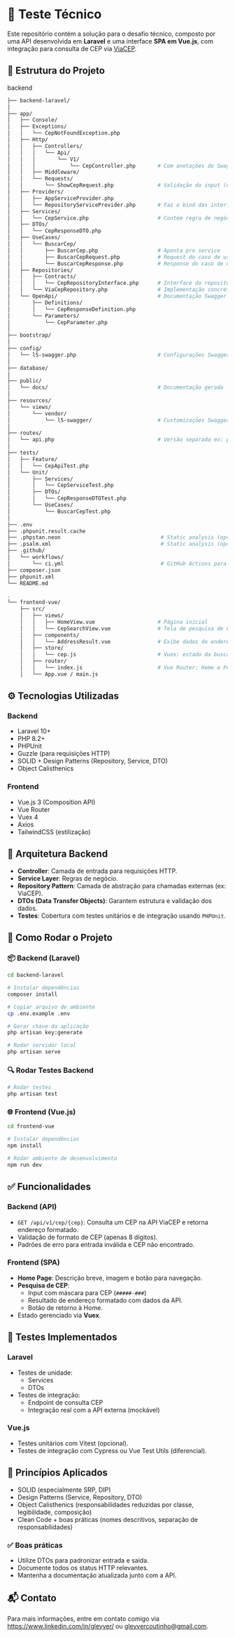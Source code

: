 # 🚀 Teste Técnico

Este repositório contém a solução para o desafio técnico, composto por uma API desenvolvida em **Laravel** e uma interface **SPA em Vue.js**, com integração para consulta de CEP via [ViaCEP](https://viacep.com.br/).

## 📁 Estrutura do Projeto

backend
```bash
├── backend-laravel/
│
├── app/
│   ├── Console/
│   ├── Exceptions/
│   │   └── CepNotFoundException.php
│   ├── Http/
│   │   ├── Controllers/
│   │   │   └── Api/
│   │   │       └── V1/
│   │   │           └── CepController.php       # Com anotações do Swagger
│   │   ├── Middleware/
│   │   └── Requests/
│   │       └── ShowCepRequest.php              # Validação do input (ex: regex de CEP)
│   ├── Providers/
│   │   ├── AppServiceProvider.php
│   │   └── RepositoryServiceProvider.php       # Faz o bind das interfaces dos repositórios
│   ├── Services/
│   │   └── CepService.php                      # Contém regra de negócio
│   ├── DTOs/
│   │   └── CepResponseDTO.php
│   ├── UseCases/
│   │   └── BuscarCep/
│   │       ├── BuscarCep.php                   # Aponta pro service
│   │       ├── BuscarCepRequest.php            # Request do caso de uso
│   │       └── BuscarCepResponse.php           # Response do caso de uso
│   ├── Repositories/
│   │   ├── Contracts/
│   │   │   └── CepRepositoryInterface.php      # Interface do repositório
│   │   └── ViaCepRepository.php                # Implementação concreta
│   └── OpenApi/                                # Documentação Swagger
│       ├── Definitions/
│       │   └── CepResponseDefinition.php
│       └── Parameters/
│           └── CepParameter.php
│
├── bootstrap/
│
├── config/
│   └── l5-swagger.php                          # Configurações Swagger
│
├── database/
│
├── public/
│   └── docs/                                   # Documentação gerada
│
├── resources/
│   └── views/
│       └── vendor/
│           └── l5-swagger/                     # Customizações Swagger (se houver)
│
├── routes/
│   └── api.php                                 # Versão separada ex: prefixo api/v1
│
├── tests/
│   ├── Feature/
│   │   └── CepApiTest.php
│   └── Unit/
│       ├── Services/
│       │   └── CepServiceTest.php
│       ├── DTOs/
│       │   └── CepResponseDTOTest.php
│       └── UseCases/
│           └── BuscarCepTest.php
│
├── .env
├── .phpunit.result.cache
├── .phpstan.neon                                # Static analysis (opcional)
├── .psalm.xml                                   # Static analysis (opcional)
├── .github/
│   └── workflows/
│       └── ci.yml                               # GitHub Actions para rodar tests/linters
├── composer.json
├── phpunit.xml
└── README.md
```

```bash
.
└── frontend-vue/
    ├── src/
    │   ├── views/
    │   │   ├── HomeView.vue                    # Página inicial
    │   │   └── CepSearchView.vue               # Tela de pesquisa de CEP
    │   ├── components/
    │   │   └── AddressResult.vue               # Exibe dados do endereço
    │   ├── store/
    │   │   └── cep.js                          # Vuex: estado da busca de CEP
    │   ├── router/
    │   │   └── index.js                        # Vue Router: Home e Pesquisa
    │   └── App.vue / main.js
```

## ⚙️ Tecnologias Utilizadas

### Backend

- Laravel 10+
- PHP 8.2+
- PHPUnit
- Guzzle (para requisições HTTP)
- SOLID + Design Patterns (Repository, Service, DTO)
- Object Calisthenics

### Frontend

- Vue.js 3 (Composition API)
- Vue Router
- Vuex 4
- Axios
- TailwindCSS (estilização)

## 🧠 Arquitetura Backend

- **Controller**: Camada de entrada para requisições HTTP.
- **Service Layer**: Regras de negócio.
- **Repository Pattern**: Camada de abstração para chamadas externas (ex: ViaCEP).
- **DTOs (Data Transfer Objects)**: Garantem estrutura e validação dos dados.
- **Testes**: Cobertura com testes unitários e de integração usando `PHPUnit`.

## 🚀 Como Rodar o Projeto

### 📦 Backend (Laravel)

```bash
cd backend-laravel

# Instalar dependências
composer install

# Copiar arquivo de ambiente
cp .env.example .env

# Gerar chave da aplicação
php artisan key:generate

# Rodar servidor local
php artisan serve
```

### 🔍 Rodar Testes Backend

```bash
# Rodar testes 
php artisan test
```

### 🌐 Frontend (Vue.js)

```bash
cd frontend-vue

# Instalar dependências
npm install

# Rodar ambiente de desenvolvimento
npm run dev
```

## ✅ Funcionalidades

### Backend (API)

- `GET /api/v1/cep/{cep}`: Consulta um CEP na API ViaCEP e retorna endereço formatado.
- Validação de formato de CEP (apenas 8 dígitos).
- Padrões de erro para entrada inválida e CEP não encontrado.

### Frontend (SPA)

- **Home Page**: Descrição breve, imagem e botão para navegação.
- **Pesquisa de CEP**:
  - Input com máscara para CEP (`#####-###`)
  - Resultado de endereço formatado com dados da API.
  - Botão de retorno à Home.
- Estado gerenciado via **Vuex**.

## 🧪 Testes Implementados

### Laravel

- Testes de unidade:
  - Services
  - DTOs
- Testes de integração:
  - Endpoint de consulta CEP
  - Integração real com a API externa (mockável)

### Vue.js

- Testes unitários com Vitest (opcional).
- Testes de integração com Cypress ou Vue Test Utils (diferencial).

## 🧱 Princípios Aplicados

- SOLID (especialmente SRP, DIP)
- Design Patterns (Service, Repository, DTO)
- Object Calisthenics (responsabilidades reduzidas por classe, legibilidade, composição)
- Clean Code + boas práticas (nomes descritivos, separação de responsabilidades)


### ✅ Boas práticas

- Utilize DTOs para padronizar entrada e saída.
- Documente todos os status HTTP relevantes.
- Mantenha a documentação atualizada junto com a API.


## 📬 Contato

Para mais informações, entre em contato comigo via https://www.linkedin.com/in/gleyver/ ou gleyvercoutinho@gmail.com.
